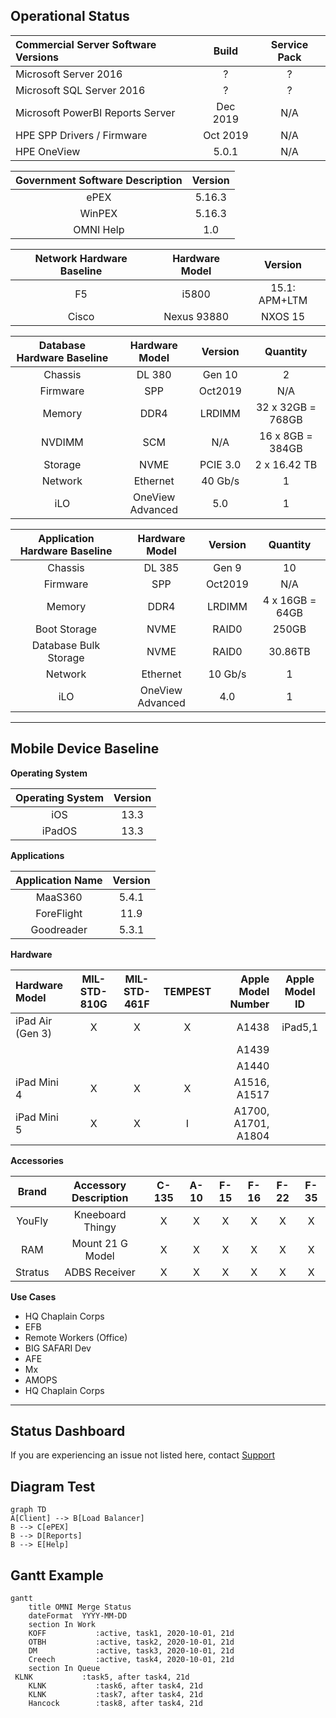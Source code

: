 ## Operational Status

| Commercial Server Software Versions | Build | Service Pack | 
| :------------ | :-------------: | :------------: | 
| Microsoft Server 2016 | ? | ? | 
| Microsoft SQL Server 2016 | ? | ? |
| Microsoft PowerBI Reports Server | Dec 2019 | N/A | 
| HPE SPP Drivers / Firmware | Oct 2019 | N/A |
| HPE OneView | 5.0.1 | N/A |

| Government Software Description | Version | 
| :------------: | :------------: | 
| ePEX | 5.16.3 | 
| WinPEX | 5.16.3 |
| OMNI Help | 1.0 | 

| Network Hardware Baseline | Hardware Model | Version | 
| :------------: | :------------: | :------------: | 
| F5 | i5800 | 15.1: APM+LTM |  
| Cisco |	Nexus 93880 | NXOS 15 |

| Database Hardware Baseline | Hardware Model | Version | Quantity | 
| :------------: | :------------: | :------------: | :------------: |
| Chassis |	DL 380 | Gen 10 | 2 |
| Firmware | SPP | Oct2019 | N/A |
| Memory |	DDR4 | LRDIMM | 32 x 32GB = 768GB |
| NVDIMM | SCM | N/A | 16 x 8GB = 384GB |
| Storage | NVME | PCIE 3.0 | 2 x 16.42 TB |
| Network | Ethernet | 40 Gb/s | 1 |
| iLO | OneView Advanced | 5.0 | 1 |

| Application Hardware Baseline | Hardware Model | Version | Quantity | 
| :------------: | :------------: | :------------: | :------------: |
| Chassis |	DL 385 | Gen 9 | 10|
| Firmware | SPP | Oct2019 | N/A |
| Memory |	DDR4 | LRDIMM | 4 x 16GB = 64GB |
| Boot Storage | NVME | RAID0 | 250GB |
| Database Bulk Storage | NVME | RAID0 | 30.86TB |
| Network | Ethernet | 10 Gb/s | 1 |
| iLO | OneView Advanced | 4.0 | 1 |

---

## Mobile Device Baseline

**Operating System**

| Operating System | Version |
| :------------: | :-------------: |
| iOS | 13.3 |
| iPadOS | 13.3 |

**Applications**

| Application Name | Version |
| :------------: | :-------------: |
| MaaS360 | 5.4.1 |
| ForeFlight | 11.9 |
| Goodreader | 5.3.1 | 

**Hardware**

| Hardware Model | MIL-STD-810G | MIL-STD-461F | TEMPEST |Apple Model Number| Apple Model ID |
| :------------ | :-------------: | :------------: | :------------: | -------------: | :------------: |
| iPad Air (Gen 3) | X | X | X | A1438 | iPad5,1 |
|	|	|	|	| A1439 |
|	|	|	|	| A1440 |
| iPad Mini 4 | X | X | X | A1516, A1517 |
| iPad Mini 5 | X | X | I | A1700, A1701, A1804 |

**Accessories**

| Brand | Accessory Description | C-135 | A-10 | F-15 | F-16 | F-22 | F-35 |
| :------------: | :------------: | :------------: | :------------: | :------------: | :------------: | :------------: | :------------: |
| YouFly | Kneeboard Thingy | X | X | X | X | X | X |
| RAM | Mount 21 G Model | X | X | X | X | X | X |
| Stratus | ADBS Receiver | X | X | X | X | X | X |

**Use Cases**

  * HQ Chaplain Corps  
  * EFB  
  * Remote Workers (Office)  
  * BIG SAFARI Dev  
  * AFE  
  * Mx  
  * AMOPS  
  * HQ Chaplain Corps  

---

## Status Dashboard


If you are experiencing an issue not listed here, contact [Support](/Contact/)

## Diagram Test

```mermaid
graph TD
A[Client] --> B[Load Balancer]
B --> C[ePEX]
B --> D[Reports]
B --> E[Help]
```

## Gantt Example

```mermaid
gantt
	title OMNI Merge Status
	dateFormat  YYYY-MM-DD
	section In Work
	KOFF           :active, task1, 2020-10-01, 21d
	OTBH           :active, task2, 2020-10-01, 21d
	DM             :active, task3, 2020-10-01, 21d
	Creech         :active, task4, 2020-10-01, 21d
	section In Queue
 KLNK           :task5, after task4, 21d
	KLNK           :task6, after task4, 21d
	KLNK           :task7, after task4, 21d
	Hancock        :task8, after task4, 21d
```

